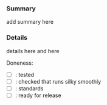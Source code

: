 ### Summary
add summary here

### Details
details here
and here

Doneness:

- [ ] : tested
- [ ] : checked that runs silky smoothly
- [ ] : standards
- [ ] : ready for release